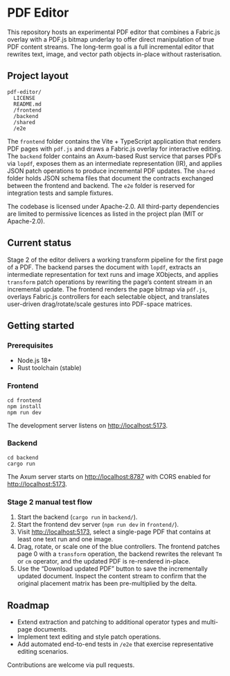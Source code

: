 # PDF Editor

This repository hosts an experimental PDF editor that combines a Fabric.js overlay with a PDF.js bitmap underlay to offer direct manipulation of true PDF content streams. The long-term goal is a full incremental editor that rewrites text, image, and vector path objects in-place without rasterisation.

## Project layout

```
pdf-editor/
  LICENSE
  README.md
  /frontend
  /backend
  /shared
  /e2e
```

The `frontend` folder contains the Vite + TypeScript application that renders PDF pages with `pdf.js` and draws a Fabric.js overlay for interactive editing. The `backend` folder contains an Axum-based Rust service that parses PDFs via `lopdf`, exposes them as an intermediate representation (IR), and applies JSON patch operations to produce incremental PDF updates. The `shared` folder holds JSON schema files that document the contracts exchanged between the frontend and backend. The `e2e` folder is reserved for integration tests and sample fixtures.

The codebase is licensed under Apache-2.0. All third-party dependencies are limited to permissive licences as listed in the project plan (MIT or Apache-2.0).

## Current status

Stage 2 of the editor delivers a working transform pipeline for the first page of a PDF. The backend parses the document with `lopdf`, extracts an intermediate representation for text runs and image XObjects, and applies `transform` patch operations by rewriting the page’s content stream in an incremental update. The frontend renders the page bitmap via `pdf.js`, overlays Fabric.js controllers for each selectable object, and translates user-driven drag/rotate/scale gestures into PDF-space matrices.

## Getting started

### Prerequisites

* Node.js 18+
* Rust toolchain (stable)

### Frontend

```
cd frontend
npm install
npm run dev
```

The development server listens on <http://localhost:5173>.

### Backend

```
cd backend
cargo run
```

The Axum server starts on <http://localhost:8787> with CORS enabled for <http://localhost:5173>.

### Stage 2 manual test flow

1. Start the backend (`cargo run` in `backend/`).
2. Start the frontend dev server (`npm run dev` in `frontend/`).
3. Visit <http://localhost:5173>, select a single-page PDF that contains at least one text run and one image.
4. Drag, rotate, or scale one of the blue controllers. The frontend patches page 0 with a `transform` operation, the backend rewrites the relevant `Tm` or `cm` operator, and the updated PDF is re-rendered in-place.
5. Use the “Download updated PDF” button to save the incrementally updated document. Inspect the content stream to confirm that the original placement matrix has been pre-multiplied by the delta.

## Roadmap

* Extend extraction and patching to additional operator types and multi-page documents.
* Implement text editing and style patch operations.
* Add automated end-to-end tests in `/e2e` that exercise representative editing scenarios.

Contributions are welcome via pull requests.
